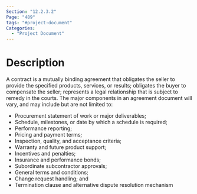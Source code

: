 ```yaml
---
Section: "12.2.3.2"
Page: "489"
tags: "#project-document"
Categories:
  - "Project Document"
---
```

# Description
A contract is a mutually binding agreement that obligates the seller to provide the specified products, services, or results; obligates the buyer to compensate the seller; represents a legal relationship that is subject to remedy in the courts.
The major components in an agreement document will vary, and may include but are not limited to:
* Procurement statement of work or major deliverables;
* Schedule, milestones, or date by which a schedule is required;
* Performance reporting;
* Pricing and payment terms;
* Inspection, quality, and acceptance criteria;
* Warranty and future product support;
* Incentives and penalties;
* Insurance and performance bonds;
* Subordinate subcontractor approvals;
* General terms and conditions;
* Change request handling; and
* Termination clause and alternative dispute resolution mechanism



